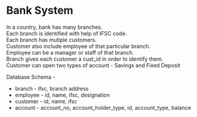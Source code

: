 # Bank System
  
In a country, bank has many branches.  
Each branch is identified with help of IFSC code.  
Each branch has mutiple customers.  
Customer also include employee of that particular branch.  
Employee can be a manager or staff of that branch.  
Branch gives each customer a cust_id in order to identify them.  
Customer can open two types of account - Savings and Fixed Deposit  

Database Schema -  
- branch - ifsc, branch address  
- employee - id, name, ifsc, designation  
- customer - id, name, ifsc  
- account - account_no, account_holder_type, id, account_type, balance  

